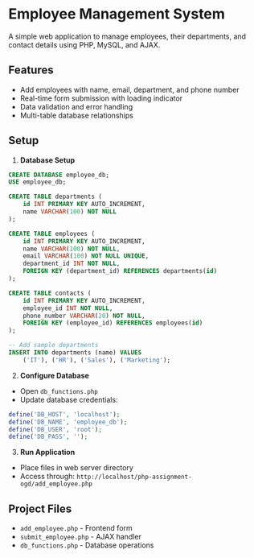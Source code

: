 # Employee Management System

A simple web application to manage employees, their departments, and contact details using PHP, MySQL, and AJAX.

## Features

- Add employees with name, email, department, and phone number
- Real-time form submission with loading indicator
- Data validation and error handling
- Multi-table database relationships

## Setup

1. **Database Setup**
```sql
CREATE DATABASE employee_db;
USE employee_db;

CREATE TABLE departments (
    id INT PRIMARY KEY AUTO_INCREMENT,
    name VARCHAR(100) NOT NULL
);

CREATE TABLE employees (
    id INT PRIMARY KEY AUTO_INCREMENT,
    name VARCHAR(100) NOT NULL,
    email VARCHAR(100) NOT NULL UNIQUE,
    department_id INT NOT NULL,
    FOREIGN KEY (department_id) REFERENCES departments(id)
);

CREATE TABLE contacts (
    id INT PRIMARY KEY AUTO_INCREMENT,
    employee_id INT NOT NULL,
    phone_number VARCHAR(20) NOT NULL,
    FOREIGN KEY (employee_id) REFERENCES employees(id)
);

-- Add sample departments
INSERT INTO departments (name) VALUES 
    ('IT'), ('HR'), ('Sales'), ('Marketing');
```

2. **Configure Database**
- Open `db_functions.php`
- Update database credentials:
```php
define('DB_HOST', 'localhost');
define('DB_NAME', 'employee_db');
define('DB_USER', 'root');
define('DB_PASS', '');
```

3. **Run Application**
- Place files in web server directory
- Access through: `http://localhost/php-assignment-ogd/add_employee.php`

## Project Files

- `add_employee.php` - Frontend form
- `submit_employee.php` - AJAX handler
- `db_functions.php` - Database operations
